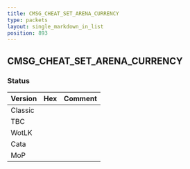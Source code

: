 ```yaml
---
title: CMSG_CHEAT_SET_ARENA_CURRENCY
type: packets
layout: single_markdown_in_list
position: 893
---
```


## CMSG_CHEAT_SET_ARENA_CURRENCY

### Status

Version | Hex | Comment
---------- | ---------- | ---------- 
Classic |  |  
TBC |  |  
WotLK |  |  
Cata |  |  
MoP |  |  